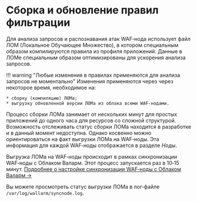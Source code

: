 # Сборка и обновление правил фильтрации

Для анализа запросов и распознавания атак WAF‑нода использует файл ЛОМ (Локальное Обучающее Множество), в котором специальным образом компилируются правила из профиля приложений. Данные в ЛОМе специальным образом оптимизированы для ускорения анализа запросов.

!!! warning "Любые изменения в правилах применяются для анализа запросов не моментально"
    Изменения применяются через через некоторое время, необходимое на:
    
    * сборку (компиляцию) ЛОМа;
    * выгрузку обновленной версии ЛОМа из облака всеми WAF‑нодами.

Процесс сборки ЛОМа занимает от нескольких минут для простых приложений до одного часа для ресурсов со сложной структурой. Возможность отслеживать статус сборки ЛОМа находится в разработке и в данный момент недоступна. Однако косвенно можно ориентироваться на факт выгрузки ЛОМа на WAF‑ноды. Эта информация для каждой WAF‑ноды отображается в разделе *Ноды*.

Выгрузка ЛОМа на WAF‑ноды происходит в рамках синхронизации WAF‑ноды с Облаком Валарм. Этот процесс запускается раз в 10‑15 минут. [Подробнее о настройке синхронизации WAF‑ноды с Облаком Валарм →](../../admin-ru/configure-cloud-node-synchronization-ru.md)

Вы можете просмотреть статус выгрузки ЛОМа в лог‑файле `/var/log/wallarm/syncnode.log`.
